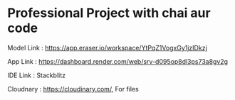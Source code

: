 # Professional Project with chai aur code
Model Link : https://app.eraser.io/workspace/YtPqZ1VogxGy1jzIDkzj

App Link : https://dashboard.render.com/web/srv-d095op8dl3ps73a8gv2g

IDE Link : Stackblitz

Cloudnary : https://cloudinary.com/, For files
